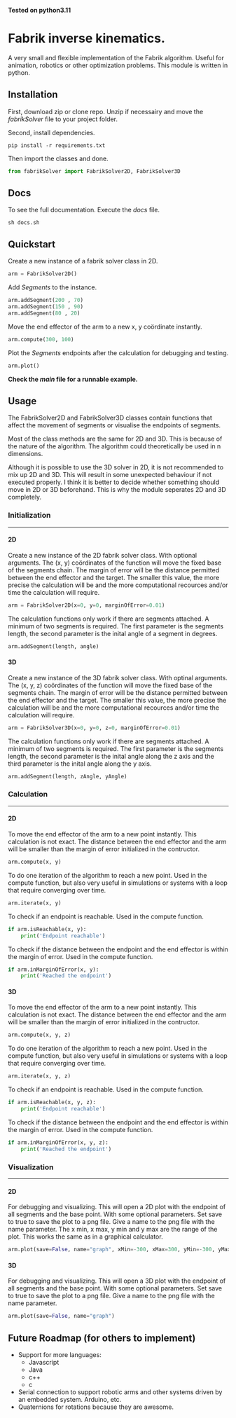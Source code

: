 **Tested on python3.11**

# Fabrik inverse kinematics.

A very small and flexible implementation of the Fabrik algorithm. Useful for animation, robotics or other optimization problems.
This module is written in python. 

## Installation

First, download zip or clone repo. Unzip if necessairy and move the *fabrikSolver* file to your project folder.

Second, install dependencies.
```
pip install -r requirements.txt
```

Then import the classes and done.
```python
from fabrikSolver import FabrikSolver2D, FabrikSolver3D
```

## Docs

To see the full documentation. Execute the *docs* file.

```
sh docs.sh
```

## Quickstart

Create a new instance of a fabrik solver class in 2D.

```python
arm = FabrikSolver2D()
```

Add *Segments* to the instance.

```python
arm.addSegment(200 , 70)
arm.addSegment(150 , 90)
arm.addSegment(80 , 20)
```

Move the end effector of the arm to a new x, y coördinate instantly.

```python
arm.compute(300, 100)
```

Plot the *Segments* endpoints after the calculation for debugging and testing.

```python
arm.plot()
```

__Check the *main* file for a runnable example.__

## Usage

The FabrikSolver2D and FabrikSolver3D classes contain functions that affect the movement of segments or visualise the endpoints of segments.

Most of the class methods are the same for 2D and 3D. This is because of the nature of the algorithm. The algorithm could theoretically be used in n dimensions. 

Although it is possible to use the 3D solver in 2D, it is not recommended to mix up 2D and 3D. This will result in some unexpected behaviour if not executed properly. I think it is better to decide whether something should move in 2D or 3D beforehand. This is why the module seperates 2D and 3D completely. 

### __Initialization__
----

#### 2D

Create a new instance of the 2D fabrik solver class. With optional arguments.
The (x, y) coördinates of the function will move the fixed base of the segments chain.
The margin of error will be the distance permitted between the end effector and the target. The smaller this value, the more precise the calculation will be and the more computational recources and/or time the calculation will require.

```python
arm = FabrikSolver2D(x=0, y=0, marginOfError=0.01)
```

The calculation functions only work if there are segments attached. A minimum of two segments is required. The first parameter is the segments length, the second parameter is the inital angle of a segment in degrees.

```python
arm.addSegment(length, angle)
```

#### 3D

Create a new instance of the 3D fabrik solver class. With optinal arguments.
The (x, y, z) coördinates of the function will move the fixed base of the segments chain.
The margin of error will be the distance permitted between the end effector and the target. The smaller this value, the more precise the calculation will be and the more computational recources and/or time the calculation will require.

```python
arm = FabrikSolver3D(x=0, y=0, z=0, marginOfError=0.01)
```

The calculation functions only work if there are segments attached. A minimum of two segments is required. The first parameter is the segments length, the second parameter is the inital angle along the z axis and the third parameter is the inital angle along the y axis.

```python
arm.addSegment(length, zAngle, yAngle)
```

### __Calculation__
----

#### 2D

To move the end effector of the arm to a new point instantly. This calculation is not exact. The distance between the end effector and the arm will be smaller than the margin of error initialized in the contructor.

```python
arm.compute(x, y)
```

To do one iteration of the algorithm to reach a new point. Used in the compute function, but also very useful in simulations or systems with a loop that require converging over time.

```python
arm.iterate(x, y)
```

To check if an endpoint is reachable. Used in the compute function.

```python
if arm.isReachable(x, y):
    print('Endpoint reachable')
```

To check if the distance between the endpoint and the end effector is within the margin of error. Used in the compute function.

```python
if arm.inMarginOfError(x, y):
    print('Reached the endpoint')
```

#### 3D

To move the end effector of the arm to a new point instantly. This calculation is not exact. The distance between the end effector and the arm will be smaller than the margin of error initialized in the contructor.

```python
arm.compute(x, y, z)
```

To do one iteration of the algorithm to reach a new point. Used in the compute function, but also very useful in simulations or systems with a loop that require converging over time.

```python
arm.iterate(x, y, z)
```

To check if an endpoint is reachable. Used in the compute function.

```python
if arm.isReachable(x, y, z):
    print('Endpoint reachable')
```

To check if the distance between the endpoint and the end effector is within the margin of error. Used in the compute function.

```python
if arm.inMarginOfError(x, y, z):
    print('Reached the endpoint')
```

### __Visualization__
----

#### 2D

For debugging and visualizing. This will open a 2D plot with the endpoint of all segments and the base point.
With some optional parameters. Set save to true to save the plot to a png file. Give a name to the png file with the name parameter. The x min, x max, y min and y max are the range of the plot. This works the same as in a graphical calculator.
```python
arm.plot(save=False, name="graph", xMin=-300, xMax=300, yMin=-300, yMax=300)
```

#### 3D

For debugging and visualizing. This will open a 3D plot with the endpoint of all segments and the base point.
With some optional parameters. Set save to true to save the plot to a png file. Give a name to the png file with the name parameter.
```python
arm.plot(save=False, name="graph")
```

## Future Roadmap (for others to implement)

* Support for more languages:
    * Javascript
    * Java
    * c++
    * c
* Serial connection to support robotic arms and other systems driven by an embedded system. Arduino, etc.
* Quaternions for rotations because they are awesome.